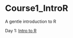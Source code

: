 # Course1_IntroR
 A gentle introduction to R
 
 
 Day 1: [Intro to R](https://stephkramer.github.io/Day1_RIntro.html)
